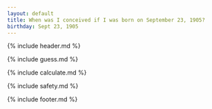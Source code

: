 ```yaml
---
layout: default
title: When was I conceived if I was born on September 23, 1905?
birthday: Sept 23, 1905
---
```


{% include header.md %}

{% include guess.md %}

{% include calculate.md %}

{% include safety.md %}

{% include footer.md %}



